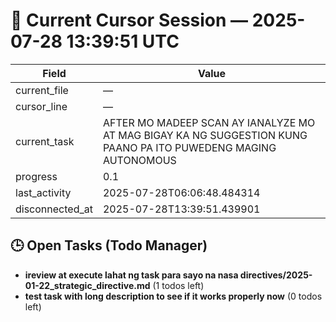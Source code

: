 # 📝 Current Cursor Session — 2025-07-28 13:39:51 UTC

| Field | Value |
|-------|-------|
| current_file | — |
| cursor_line | — |
| current_task | AFTER MO MADEEP SCAN AY IANALYZE MO AT MAG BIGAY KA NG SUGGESTION KUNG PAANO PA ITO PUWEDENG MAGING AUTONOMOUS |
| progress | 0.1 |
| last_activity | 2025-07-28T06:06:48.484314 |
| disconnected_at | 2025-07-28T13:39:51.439901 |

## 🕒 Open Tasks (Todo Manager)
- **ireview at execute lahat ng task para sayo na nasa directives/2025-01-22_strategic_directive.md** (1 todos left)
- **test task with long description to see if it works properly now** (0 todos left)

